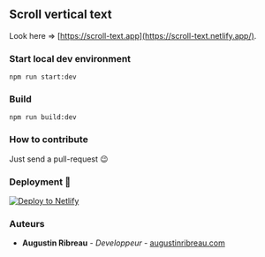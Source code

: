 Scroll vertical text
--------------------------

Look here => [https://scroll-text.app](https://scroll-text.netlify.app/).


### Start local dev environment

```
npm run start:dev
```

### Build

```
npm run build:dev
```

### How to contribute
Just send a pull-request 😉

### Deployment 💫
[![Deploy to Netlify](https://www.netlify.com/img/deploy/button.svg)](https://app.netlify.com/start/deploy?repository=https://github.com/AugustinRibreau/scroll_vertical_text)

### Auteurs
- <b>Augustin Ribreau</b> - <i>Developpeur</i> - [augustinribreau.com](https://augustinribreau.com/)


